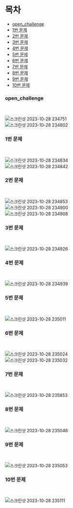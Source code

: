 <h1>목차</h1>
<nav>
  <ul>
    <li><a href="#open_challenge">open_challenge</a></li>
    <li><a href="#1">1번 문제</a></li>
    <li><a href="#2">2번 문제</a></li>
    <li><a href="#3">3번 문제</a></li>
    <li><a href="#4">4번 문제</a></li>
    <li><a href="#5">5번 문제</a></li>
    <li><a href="#6">6번 문제</a></li>
    <li><a href="#7">7번 문제</a></li>
    <li><a href="#8">8번 문제</a></li>
    <li><a href="#9">9번 문제</a></li>
    <li><a href="#10">10번 문제</a></li>
  </ul>
</nav>

<h3 id="open_challenge">open_challenge</h3><br>

![스크린샷 2023-10-28 234751](https://github.com/PM950704/Web-Programming/assets/127920204/02a41a90-d03c-43a3-9c81-de97fe17cfc1)<br>
![스크린샷 2023-10-28 234802](https://github.com/PM950704/Web-Programming/assets/127920204/9150e156-59e7-41b6-8155-dcc4d88fb4ca)<br>

<h3 id="1">1번 문제</h3><br>

![스크린샷 2023-10-28 234834](https://github.com/PM950704/Web-Programming/assets/127920204/b4499757-b806-41c2-9b43-edd3079dda64)<br>
![스크린샷 2023-10-28 234842](https://github.com/PM950704/Web-Programming/assets/127920204/b9e0f4bf-2672-4e49-ad32-44d5d0721124)<br>



<h3 id="2">2번 문제</h3><br>

![스크린샷 2023-10-28 234853](https://github.com/PM950704/Web-Programming/assets/127920204/3c55d756-3490-49d6-a04d-fa7996e47724)<br>
![스크린샷 2023-10-28 234900](https://github.com/PM950704/Web-Programming/assets/127920204/0103a679-d325-45c9-9106-4d3e6e96a0a2)<br>
![스크린샷 2023-10-28 234908](https://github.com/PM950704/Web-Programming/assets/127920204/dbfe6e36-344c-4fe1-8b1e-b7dfe141f977)<br>



<h3 id="3">3번 문제</h3><br>

![스크린샷 2023-10-28 234926](https://github.com/PM950704/Web-Programming/assets/127920204/daab12f8-fbf9-4885-befc-6bb447a6d7e0)<br>



<h3 id="4">4번 문제</h3><br>

![스크린샷 2023-10-28 234939](https://github.com/PM950704/Web-Programming/assets/127920204/78f3dc04-3cff-4fd7-81ad-72d0affb7014)<br>


<h3 id="5">5번 문제</h3><br>

![스크린샷 2023-10-28 235011](https://github.com/PM950704/Web-Programming/assets/127920204/9248ac06-bbba-4132-8f02-1c75054e9150)<br>


<h3 id="6">6번 문제</h3><br>

![스크린샷 2023-10-28 235024](https://github.com/PM950704/Web-Programming/assets/127920204/ab0f0538-30b1-48d3-a711-d0ac5b4058a4)<br>
![스크린샷 2023-10-28 235032](https://github.com/PM950704/Web-Programming/assets/127920204/a305a12c-ad7d-49fd-a10e-203d354eee66)<br>



<h3 id="7">7번 문제</h3><br>

![스크린샷 2023-10-28 235853](https://github.com/PM950704/Web-Programming/assets/127920204/ab8eedc8-e648-48bb-8b5e-f940ed35708b)<br>

<h3 id="8">8번 문제</h3><br>

![스크린샷 2023-10-28 235046](https://github.com/PM950704/Web-Programming/assets/127920204/6226cf0a-cd36-4306-8f9e-ca3298a6f013)<br>


<h3 id="9">9번 문제</h3><br>

![스크린샷 2023-10-28 235053](https://github.com/PM950704/Web-Programming/assets/127920204/34038405-c415-40bf-b9fe-9e2bdebdca01)<br>

<h3 id="10">10번 문제</h3><br>

![스크린샷 2023-10-28 235111](https://github.com/PM950704/Web-Programming/assets/127920204/c00ba5fc-de43-472b-99d1-888087ac77e7)<br>


